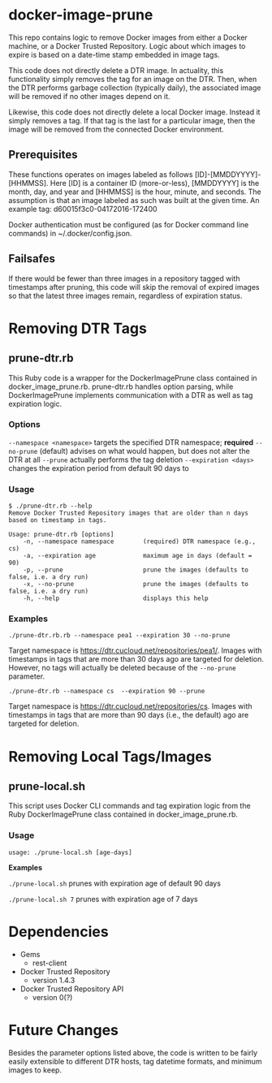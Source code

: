 # docker-image-prune

This repo contains logic to remove Docker images from either a Docker machine, or a Docker Trusted Repository. Logic about which images to expire is based on a date-time stamp embedded in image tags.

This code does not directly delete a DTR image. In actuality, this functionality simply removes the tag for an image on the DTR. Then, when the DTR performs garbage collection (typically daily), the associated image will be removed if no other images depend on it.

Likewise, this code does not directly delete a local Docker image. Instead it simply removes a tag. If that tag is the last for a particular image, then the image will be removed from the connected Docker environment.

## Prerequisites

These functions operates on images labeled as follows [ID]-[MMDDYYYY]-[HHMMSS]. Here [ID] is a container ID (more-or-less), [MMDDYYYY] is the month, day, and year and [HHMMSS] is the hour, minute, and seconds. The assumption is that an image labeled as such was built at the given time. An example tag:  d60015f3c0-04172016-172400

Docker authentication must be configured (as for Docker command line commands) in ~/.docker/config.json.

## Failsafes

If there would be fewer than three images in a repository tagged with timestamps after pruning, this code will skip the removal of expired images so that the latest three images remain, regardless of expiration status.

# Removing DTR Tags

## prune-dtr.rb

This Ruby code is a wrapper for the DockerImagePrune class contained in docker_image_prune.rb. prune-dtr.rb handles option parsing, while DockerImagePrune implements communication with a DTR as well as tag expiration logic.

### Options

 `--namespace <namespace>` targets the specified DTR namespace; **required**
`--no-prune` (default) advises on what would happen, but does not alter the DTR at all
`--prune` actually performs the tag deletion
`--expiration <days>` changes the expiration period from default 90 days to <days>

### Usage
```
$ ./prune-dtr.rb --help
Remove Docker Trusted Repository images that are older than n days based on timestamp in tags.

Usage: prune-dtr.rb [options]
    -n, --namespace namespace        (required) DTR namespace (e.g., cs)
    -a, --expiration age             maximum age in days (default = 90)
    -p, --prune                      prune the images (defaults to false, i.e. a dry run)
    -x, --no-prune                   prune the images (defaults to false, i.e. a dry run)
    -h, --help                       displays this help
```

### Examples

`./prune-dtr.rb.rb --namespace pea1 --expiration 30 --no-prune`

Target namespace is https://dtr.cucloud.net/repositories/pea1/. Images with timestamps in tags that are more than 30 days ago are targeted for deletion. However, no tags will actually be deleted because of the `--no-prune` parameter.

`./prune-dtr.rb --namespace cs  --expiration 90 --prune`

Target namespace is https://dtr.cucloud.net/repositories/cs. Images with timestamps in tags that are more than 90 days (i.e., the default) ago are targeted for deletion.

# Removing Local Tags/Images

## prune-local.sh

This script uses Docker CLI commands and tag expiration logic from the Ruby DockerImagePrune class contained in docker_image_prune.rb.

### Usage

`usage: ./prune-local.sh [age-days]`

**Examples**

`./prune-local.sh` prunes with expiration age of default 90 days

`./prune-local.sh 7` prunes with expiration age of 7 days

# Dependencies

* Gems
  * rest-client
* Docker Trusted Repository
  * version 1.4.3
* Docker Trusted Repository API
  * version 0(?)

# Future Changes

Besides the parameter options listed above, the code is written to be fairly easily extensible to different DTR hosts, tag datetime formats, and minimum images to keep.
